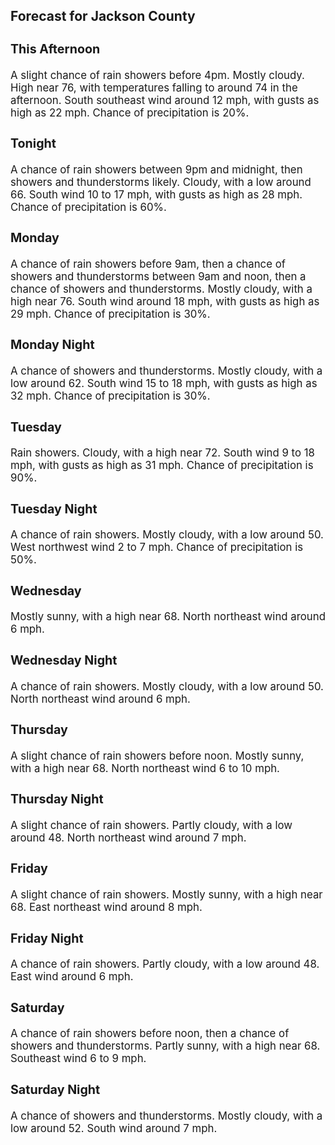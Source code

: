 <div>
   <h2>Forecast for Jackson County</h2>
   <p>
      <div style="font-size:120%">
         <h3>This Afternoon</h3>A slight chance of rain showers before 4pm. Mostly cloudy. High near 76, with temperatures falling to around 74 in the afternoon.
         South southeast wind around 12 mph, with gusts as high as 22 mph. Chance of precipitation is 20%.<br></div>
   </p>
   <p>
      <div style="font-size:120%">
         <h3>Tonight</h3>A chance of rain showers between 9pm and midnight, then showers and thunderstorms likely. Cloudy, with a low around 66. South
         wind 10 to 17 mph, with gusts as high as 28 mph. Chance of precipitation is 60%.<br></div>
   </p>
   <p>
      <div style="font-size:120%">
         <h3>Monday</h3>A chance of rain showers before 9am, then a chance of showers and thunderstorms between 9am and noon, then a chance of showers
         and thunderstorms. Mostly cloudy, with a high near 76. South wind around 18 mph, with gusts as high as 29 mph. Chance of precipitation
         is 30%.<br></div>
   </p>
   <p>
      <div style="font-size:120%">
         <h3>Monday Night</h3>A chance of showers and thunderstorms. Mostly cloudy, with a low around 62. South wind 15 to 18 mph, with gusts as high as
         32 mph. Chance of precipitation is 30%.<br></div>
   </p>
   <p>
      <div style="font-size:120%">
         <h3>Tuesday</h3>Rain showers. Cloudy, with a high near 72. South wind 9 to 18 mph, with gusts as high as 31 mph. Chance of precipitation is
         90%.<br></div>
   </p>
   <p>
      <div style="font-size:120%">
         <h3>Tuesday Night</h3>A chance of rain showers. Mostly cloudy, with a low around 50. West northwest wind 2 to 7 mph. Chance of precipitation is
         50%.<br></div>
   </p>
   <p>
      <div style="font-size:120%">
         <h3>Wednesday</h3>Mostly sunny, with a high near 68. North northeast wind around 6 mph.<br></div>
   </p>
   <p>
      <div style="font-size:120%">
         <h3>Wednesday Night</h3>A chance of rain showers. Mostly cloudy, with a low around 50. North northeast wind around 6 mph.<br></div>
   </p>
   <p>
      <div style="font-size:120%">
         <h3>Thursday</h3>A slight chance of rain showers before noon. Mostly sunny, with a high near 68. North northeast wind 6 to 10 mph.<br></div>
   </p>
   <p>
      <div style="font-size:120%">
         <h3>Thursday Night</h3>A slight chance of rain showers. Partly cloudy, with a low around 48. North northeast wind around 7 mph.<br></div>
   </p>
   <p>
      <div style="font-size:120%">
         <h3>Friday</h3>A slight chance of rain showers. Mostly sunny, with a high near 68. East northeast wind around 8 mph.<br></div>
   </p>
   <p>
      <div style="font-size:120%">
         <h3>Friday Night</h3>A chance of rain showers. Partly cloudy, with a low around 48. East wind around 6 mph.<br></div>
   </p>
   <p>
      <div style="font-size:120%">
         <h3>Saturday</h3>A chance of rain showers before noon, then a chance of showers and thunderstorms. Partly sunny, with a high near 68. Southeast
         wind 6 to 9 mph.<br></div>
   </p>
   <p>
      <div style="font-size:120%">
         <h3>Saturday Night</h3>A chance of showers and thunderstorms. Mostly cloudy, with a low around 52. South wind around 7 mph.<br></div>
   </p>
</div>